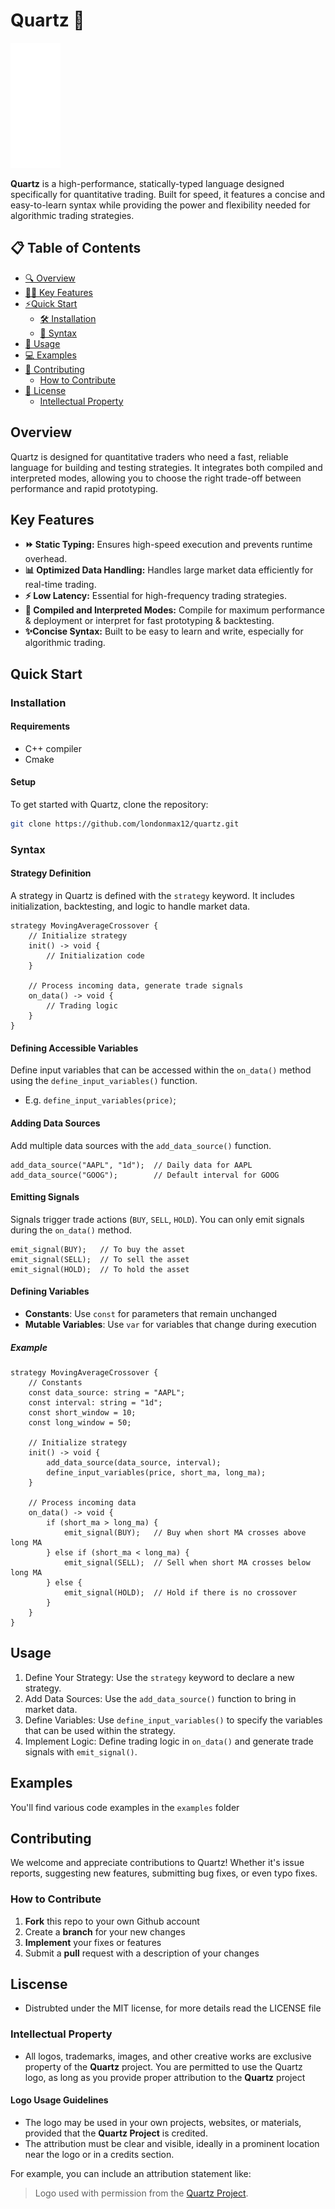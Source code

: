 
<div>
<h1>Quartz 🚀</h1>
<img src="./quartz.png" alt="logo" width="80" height="200">
<p><b>Quartz</b> is a high-performance, statically-typed language designed specifically for quantitative trading. Built for speed, it features a concise and easy-to-learn syntax while providing the power and flexibility needed for algorithmic trading strategies.</p>
</div>


## 📋 Table of Contents
- [🔍 Overview](#overview)
- [🧑‍💻 Key Features](#key-features)
- [⚡Quick Start](#quick-start)
  - [🛠️ Installation](#installation)
  - [📝 Syntax](#syntax)
- [🚀 Usage](#usage)
- [💻 Examples](#examples)
- [🤝 Contributing](#contributing)
  - [How to Contribute](#how-to-contribute)
- [📜 License](#license)
  - [Intellectual Property](#intellectual-property)
## Overview
Quartz is designed for quantitative traders who need a fast, reliable language for building and testing strategies. It integrates both compiled and interpreted modes, allowing you to choose the right trade-off between performance and rapid prototyping.
## Key Features
- **⏩ Static Typing:** Ensures high-speed execution and prevents runtime overhead.
- **📊 Optimized Data Handling:** Handles large market data efficiently for real-time trading.
- **⚡ Low Latency:** Essential for high-frequency trading strategies.
- **🔄 Compiled and Interpreted Modes:** Compile for maximum performance & deployment or interpret for fast prototyping & backtesting.
- **✨Concise Syntax:** Built to be easy to learn and write, especially for algorithmic trading.
## Quick Start
### Installation
#### Requirements
- C++ compiler
- Cmake
#### Setup
To get started with Quartz, clone the repository:

```bash
git clone https://github.com/londonmax12/quartz.git
```
### Syntax
#### Strategy Definition
A strategy in Quartz is defined with the `strategy` keyword. It includes initialization, backtesting, and logic to handle market data.
```
strategy MovingAverageCrossover {
    // Initialize strategy
    init() -> void {
        // Initialization code
    }

    // Process incoming data, generate trade signals
    on_data() -> void {
        // Trading logic
    }
}
```
#### Defining Accessible Variables
Define input variables that can be accessed within the `on_data()` method using the `define_input_variables()` function.
- E.g. `define_input_variables(price)`;
#### Adding Data Sources
Add multiple data sources with the `add_data_source()` function.
```
add_data_source("AAPL", "1d");  // Daily data for AAPL
add_data_source("GOOG");        // Default interval for GOOG
```
#### Emitting Signals
Signals trigger trade actions (`BUY`, `SELL`, `HOLD`). You can only emit signals during the `on_data()` method.
```
emit_signal(BUY);   // To buy the asset
emit_signal(SELL);  // To sell the asset
emit_signal(HOLD);  // To hold the asset
```
#### Defining Variables
- **Constants**: Use `const` for parameters that remain unchanged
- **Mutable Variables**: Use `var` for variables that change during execution
##### Example
```
strategy MovingAverageCrossover {
    // Constants
    const data_source: string = "AAPL";
    const interval: string = "1d";
    const short_window = 10;
    const long_window = 50;

    // Initialize strategy
    init() -> void {
        add_data_source(data_source, interval);
        define_input_variables(price, short_ma, long_ma);
    }

    // Process incoming data
    on_data() -> void {
        if (short_ma > long_ma) {
            emit_signal(BUY);   // Buy when short MA crosses above long MA
        } else if (short_ma < long_ma) {
            emit_signal(SELL);  // Sell when short MA crosses below long MA
        } else {
            emit_signal(HOLD);  // Hold if there is no crossover
        }
    }
}
```
## Usage
1. Define Your Strategy: Use the `strategy` keyword to declare a new strategy.
2. Add Data Sources: Use the `add_data_source()` function to bring in market data.
3. Define Variables: Use `define_input_variables()` to specify the variables that can be used within the strategy.
4. Implement Logic: Define trading logic in `on_data()` and generate trade signals with `emit_signal()`.
## Examples
You'll find various code examples in the `examples` folder
## Contributing
We welcome and appreciate contributions to Quartz! Whether it's issue reports, suggesting new features, submitting bug fixes, or even typo fixes.
### How to Contribute
1. **Fork** this repo to your own Github account
2. Create a **branch** for your new changes
3. **Implement** your fixes or features
4. Submit a **pull** request with a description of your changes
## Liscense
- Distrubted under the MIT license, for more details read the LICENSE file
### Intellectual Property
- All logos, trademarks, images, and other creative works are exclusive property of the **Quartz** project. You are permitted to use the Quartz logo, as long as you provide proper attribution to the **Quartz** project
#### Logo Usage Guidelines
- The logo may be used in your own projects, websites, or materials, provided that the **Quartz Project** is credited.
- The attribution must be clear and visible, ideally in a prominent location near the logo or in a credits section.

For example, you can include an attribution statement like:
> Logo used with permission from the [Quartz Project](https://github.com/londonmax12/quartz).
